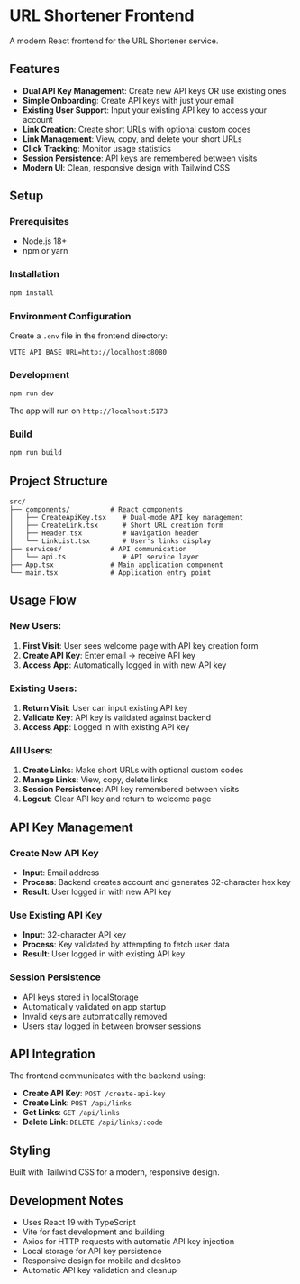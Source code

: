 # URL Shortener Frontend

A modern React frontend for the URL Shortener service.

## Features

- **Dual API Key Management**: Create new API keys OR use existing ones
- **Simple Onboarding**: Create API keys with just your email
- **Existing User Support**: Input your existing API key to access your account
- **Link Creation**: Create short URLs with optional custom codes
- **Link Management**: View, copy, and delete your short URLs
- **Click Tracking**: Monitor usage statistics
- **Session Persistence**: API keys are remembered between visits
- **Modern UI**: Clean, responsive design with Tailwind CSS

## Setup

### Prerequisites
- Node.js 18+ 
- npm or yarn

### Installation
```bash
npm install
```

### Environment Configuration
Create a `.env` file in the frontend directory:
```env
VITE_API_BASE_URL=http://localhost:8080
```

### Development
```bash
npm run dev
```

The app will run on `http://localhost:5173`

### Build
```bash
npm run build
```

## Project Structure

```
src/
├── components/          # React components
│   ├── CreateApiKey.tsx    # Dual-mode API key management
│   ├── CreateLink.tsx      # Short URL creation form
│   ├── Header.tsx          # Navigation header
│   └── LinkList.tsx        # User's links display
├── services/            # API communication
│   └── api.ts              # API service layer
├── App.tsx              # Main application component
└── main.tsx             # Application entry point
```

## Usage Flow

### **New Users:**
1. **First Visit**: User sees welcome page with API key creation form
2. **Create API Key**: Enter email → receive API key
3. **Access App**: Automatically logged in with new API key

### **Existing Users:**
1. **Return Visit**: User can input existing API key
2. **Validate Key**: API key is validated against backend
3. **Access App**: Logged in with existing API key

### **All Users:**
1. **Create Links**: Make short URLs with optional custom codes
2. **Manage Links**: View, copy, delete links
3. **Session Persistence**: API key remembered between visits
4. **Logout**: Clear API key and return to welcome page

## API Key Management

### **Create New API Key**
- **Input**: Email address
- **Process**: Backend creates account and generates 32-character hex key
- **Result**: User logged in with new API key

### **Use Existing API Key**
- **Input**: 32-character API key
- **Process**: Key validated by attempting to fetch user data
- **Result**: User logged in with existing API key

### **Session Persistence**
- API keys stored in localStorage
- Automatically validated on app startup
- Invalid keys are automatically removed
- Users stay logged in between browser sessions

## API Integration

The frontend communicates with the backend using:
- **Create API Key**: `POST /create-api-key`
- **Create Link**: `POST /api/links`
- **Get Links**: `GET /api/links`
- **Delete Link**: `DELETE /api/links/:code`

## Styling

Built with Tailwind CSS for a modern, responsive design.

## Development Notes

- Uses React 19 with TypeScript
- Vite for fast development and building
- Axios for HTTP requests with automatic API key injection
- Local storage for API key persistence
- Responsive design for mobile and desktop
- Automatic API key validation and cleanup
